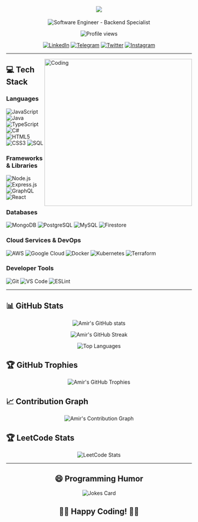 <h1 align="center">
  <img src="https://readme-typing-svg.herokuapp.com/?lines=Hello,+There!+👋;I'm+Amir+Sohail....;Welcome+to+my+GitHub!&center=true&size=30&color=58a6ff">
</h1>

<p align="center">
  <img src="https://img.shields.io/badge/Software%20Engineer-Backend%20Specialist-blue?style=for-the-badge&color=0366d6" alt="Software Engineer - Backend Specialist">
</p>

<p align="center">
  <img src="https://komarev.com/ghpvc/?username=amirsohail66&style=flat-square&color=blue" alt="Profile views">
</p>

<div align="center">
  
  [![LinkedIn](https://img.shields.io/badge/LinkedIn-0077B5?style=for-the-badge&logo=linkedin&logoColor=white)](https://www.linkedin.com/in/amirsohailmd/)
  [![Telegram](https://img.shields.io/badge/Telegram-2CA5E0?style=for-the-badge&logo=telegram&logoColor=white)](https://t.me/Delilahx0x0)
  [![Twitter](https://img.shields.io/badge/Twitter-1DA1F2?style=for-the-badge&logo=twitter&logoColor=white)](https://twitter.com/AMIRSOH0590987)
  [![Instagram](https://img.shields.io/badge/Instagram-E4405F?style=for-the-badge&logo=instagram&logoColor=white)](https://www.instagram.com/amir.sohail1/)
  
</div>

<hr>

<img align="right" alt="Coding" width="400" src="https://media.giphy.com/media/USV0ym3bVWQJJmNu3N/giphy.gif">

## 💻 Tech Stack

### Languages
![JavaScript](https://img.shields.io/badge/JavaScript-F7DF1E?style=flat-square&logo=javascript&logoColor=black)
![Java](https://img.shields.io/badge/Java-ED8B00?style=flat-square&logo=java&logoColor=white)
![TypeScript](https://img.shields.io/badge/TypeScript-007ACC?style=flat-square&logo=typescript&logoColor=white)
![C#](https://img.shields.io/badge/C%23-239120?style=flat-square&logo=c-sharp&logoColor=white)
![HTML5](https://img.shields.io/badge/HTML5-E34F26?style=flat-square&logo=html5&logoColor=white)
![CSS3](https://img.shields.io/badge/CSS3-1572B6?style=flat-square&logo=css3&logoColor=white)
![SQL](https://img.shields.io/badge/SQL-4479A1?style=flat-square&logo=mysql&logoColor=white)

### Frameworks & Libraries
![Node.js](https://img.shields.io/badge/Node.js-43853D?style=flat-square&logo=node.js&logoColor=white)
![Express.js](https://img.shields.io/badge/Express.js-404D59?style=flat-square&logo=express&logoColor=white)
![GraphQL](https://img.shields.io/badge/GraphQL-E10098?style=flat-square&logo=graphql&logoColor=white)
![React](https://img.shields.io/badge/React-20232A?style=flat-square&logo=react&logoColor=61DAFB)

### Databases
![MongoDB](https://img.shields.io/badge/MongoDB-4EA94B?style=flat-square&logo=mongodb&logoColor=white)
![PostgreSQL](https://img.shields.io/badge/PostgreSQL-316192?style=flat-square&logo=postgresql&logoColor=white)
![MySQL](https://img.shields.io/badge/MySQL-00000F?style=flat-square&logo=mysql&logoColor=white)
![Firestore](https://img.shields.io/badge/Firestore-FFCA28?style=flat-square&logo=firebase&logoColor=black)

### Cloud Services & DevOps
![AWS](https://img.shields.io/badge/AWS-232F3E?style=flat-square&logo=amazon-aws&logoColor=white)
![Google Cloud](https://img.shields.io/badge/Google_Cloud-4285F4?style=flat-square&logo=google-cloud&logoColor=white)
![Docker](https://img.shields.io/badge/Docker-2496ED?style=flat-square&logo=docker&logoColor=white)
![Kubernetes](https://img.shields.io/badge/Kubernetes-326CE5?style=flat-square&logo=kubernetes&logoColor=white)
![Terraform](https://img.shields.io/badge/Terraform-7B42BC?style=flat-square&logo=terraform&logoColor=white)

### Developer Tools
![Git](https://img.shields.io/badge/Git-F05032?style=flat-square&logo=git&logoColor=white)
![VS Code](https://img.shields.io/badge/VS_Code-007ACC?style=flat-square&logo=visual-studio-code&logoColor=white)
![ESLint](https://img.shields.io/badge/ESLint-4B32C3?style=flat-square&logo=eslint&logoColor=white)

<hr>

## 📊 GitHub Stats

<p align="center">
  <img src="https://github-readme-stats.vercel.app/api?username=amirsohail66&show_icons=true&theme=github_dark" alt="Amir's GitHub stats" />
</p>

<p align="center">
  <img src="https://github-readme-streak-stats.herokuapp.com/?user=amirsohail66&theme=github-dark-blue" alt="Amir's GitHub Streak" />
</p>

<p align="center">
  <img src="https://github-readme-stats.vercel.app/api/top-langs/?username=amirsohail66&layout=compact&theme=github_dark" alt="Top Languages" />
</p>

## 🏆 GitHub Trophies

<p align="center">
  <img src="https://github-profile-trophy.vercel.app/?username=amirsohail66&theme=darkhub&no-frame=true&margin-w=15" alt="Amir's GitHub Trophies" />
</p>

## 📈 Contribution Graph

<p align="center">
  <img src="https://github-readme-activity-graph.vercel.app/graph?username=amirsohail66&theme=github-compact" alt="Amir's Contribution Graph" />
</p>

## 🏆 LeetCode Stats

<p align="center">
  <img src="https://leetcode.card.workers.dev/sohail_amir?theme=dark&font=baloo&extension=null" alt="LeetCode Stats" />
</p>

<hr>

<h2 align="center">😄 Programming Humor</h2>
<p align="center">
  <img src="https://readme-jokes.vercel.app/api?theme=dracula" alt="Jokes Card" />
</p>

<h2 align="center">👨‍💻 Happy Coding! 👨‍💻</h2>
